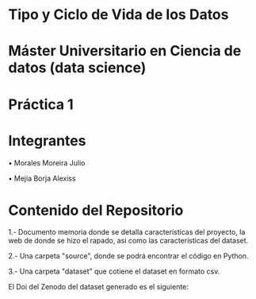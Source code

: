 # Tipo y Ciclo de Vida de los Datos

# Máster Universitario en Ciencia de datos (data science)

# Práctica 1

# Integrantes
•	Morales Moreira Julio

•	Mejía Borja Alexiss

# Contenido del Repositorio
 1.- Documento memoria donde se detalla  características del proyecto, la web de donde se hizo el rapado, asi como las características del dataset.
 
 2.- Una carpeta "source", donde se podrá encontrar el código en Python.
 
 3.- Una carpeta "dataset" que cotiene el dataset en formato csv.
 

El Doi del Zenodo del dataset generado es el siguiente:

